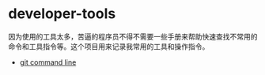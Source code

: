 # developer-tools  
因为使用的工具太多，苦逼的程序员不得不需要一些手册来帮助快速查找不常用的命令和工具指令等。这个项目用来记录我常用的工具和操作指令。  


* [git command line](/git/gitcommandline.md)